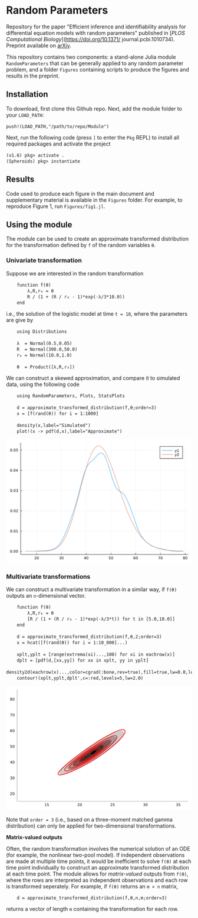 # Random Parameters

Repository for the paper "Efficient inference and identifiability analysis for differential equation models with random parameters" published in [_PLOS Computational Biology_](https://doi.org/10.1371/ journal.pcbi.1010734). Preprint available on [arXiv](https://arxiv.org/abs/2207.10267).

This repository contains two components: a stand-alone Julia module `RandomParameters` that can be generally applied to any random parameter problem, and a folder `Figures` containing scripts to produce the figures and results in the preprint.

## Installation

To download, first clone this Github repo. Next, add the module folder to your `LOAD_PATH`:
```
push!(LOAD_PATH,"/path/to/repo/Module")
```
Next, run the following code (press `]` to enter the `Pkg` REPL) to install all required packages and activate the project
```
(v1.6) pkg> activate .
(Spheroids) pkg> instantiate
```


## Results

Code used to produce each figure in the main document and supplementary material is available in the `Figures` folder. For example, to reproduce Figure 1, run `Figures/fig1.jl`.


## Using the module

The module can be used to create an approximate transformed distribution for the transformation defined by `f` of the random variables `θ`.  

### Univariate transformation

Suppose we are interested in the random transformation 
```
    function f(θ)
        λ,R,r₀ = θ
        R / (1 + (R / r₀ - 1)*exp(-λ/3*10.0))
    end
```
i.e., the solution of the logistic model at time `t = 10`, where the parameters are give by
```
    using Distributions

    λ  = Normal(0.5,0.05)
    R  = Normal(300.0,50.0)
    r₀ = Normal(10.0,1.0)
    
    θ  = Product([λ,R,r₀])
```

We can construct a skewed approximation, and compare it to simulated data, using the following code
```
    using RandomParameters, Plots, StatsPlots

    d = approximate_transformed_distribution(f,θ;order=3)
    x = [f(rand(θ)) for i = 1:1000]

    density(x,label="Simulated")
    plot!(x -> pdf(d,x),label="Approximate")
```
![](univariate_example.png)

### Multivariate transformations

We can construct a multivariate transformation in a similar way, if `f(θ)` outputs an `n`-dimensional vector.
```
    function f(θ)
        λ,R,r₀ = θ
        [R / (1 + (R / r₀ - 1)*exp(-λ/3*t)) for t in [5.0,10.0]]
    end

    d = approximate_transformed_distribution(f,θ,2;order=3)
    x = hcat([f(rand(θ)) for i = 1:10_000]...)

    xplt,yplt = [range(extrema(xi)...,100) for xi in eachrow(x)]
    dplt = [pdf(d,[xx,yy]) for xx in xplt, yy in yplt]
    density2d(eachrow(x)...,color=cgrad(:bone,rev=true),fill=true,lw=0.0,levels=5)
    contour!(xplt,yplt,dplt',c=:red,levels=5,lw=2.0)
```
![](bivariate_example.png)

Note that `order = 3` (i.e., based on a three-moment matched gamma distribution) can only be applied for two-dimensional transformations. 

__Matrix-valued outputs__

Often, the random transformation involves the numerical solution of an ODE (for example, the nonlinear two-pool model). If independent observations are made at multiple time points, it would be inefficient to solve `f(θ)` at each time point individually to construct an approximate transformed distribution at each time point. The module allows for _matrix-valued_ outputs from `f(θ)`, where the rows are interpreted as independent observations and each row is transformed seperately. For example, if `f(θ)` returns an `m × n` matrix,
```
    d = approximate_transformed_distribution(f,θ,n,m;order=3)
```
returns a vector of length `m` containing the transformation for each row.
